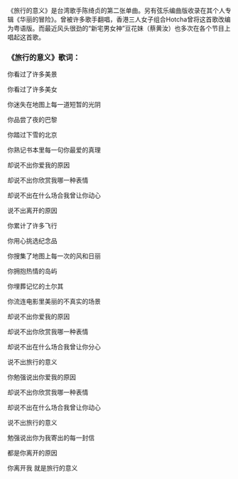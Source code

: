 

《旅行的意义》是台湾歌手陈绮贞的第二张单曲。另有弦乐编曲版收录在其个人专辑《华丽的冒险》。曾被许多歌手翻唱，香港三人女子组合Hotcha曾将这首歌改编为粤语版。而最近风头很劲的“新宅男女神”豆花妹（蔡黄汝）也多次在各个节目上唱起这首歌。

### 《旅行的意义》歌词：

你看过了许多美景

你看过了许多美女

你迷失在地图上每一道短暂的光阴

你品尝了夜的巴黎

你踏过下雪的北京

你熟记书本里每一句你最爱的真理

却说不出你爱我的原因

却说不出你欣赏我哪一种表情

却说不出在什么场合我曾让你动心

说不出离开的原因

你累计了许多飞行

你用心挑选纪念品

你搜集了地图上每一次的风和日丽

你拥抱热情的岛屿

你埋葬记忆的土尔其

你流连电影里美丽的不真实的场景

却说不出你爱我的原因

却说不出你欣赏我哪一种表情

却说不出在什么场合我曾让你分心

说不出旅行的意义

你勉强说出你爱我的原因

却说不出你欣赏我哪一种表情

却说不出在什么场合我曾让你动心

说不出旅行的意义

勉强说出你为我寄出的每一封信

都是你离开的原因

你离开我 就是旅行的意义

